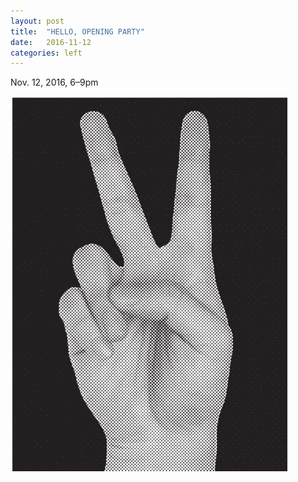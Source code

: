 ```yaml
---
layout: post
title:  "HELLO, OPENING PARTY"
date:   2016-11-12
categories: left
---
```


<span>Nov. 12, 2016, 6–9pm</span>

![peace](assets/img/peace_small.png "peace sign")